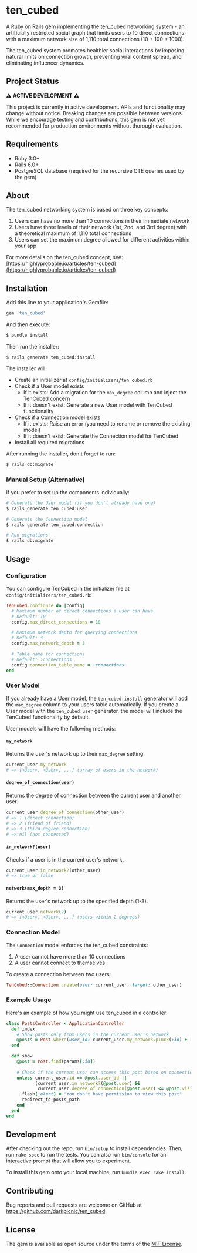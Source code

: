 # ten_cubed

A Ruby on Rails gem implementing the ten_cubed networking system - an artificially restricted social graph that limits users to 10 direct connections with a maximum network size of 1,110 total connections (10 + 100 + 1000).

The ten_cubed system promotes healthier social interactions by imposing natural limits on connection growth, preventing viral content spread, and eliminating influencer dynamics.

## Project Status

⚠️ **ACTIVE DEVELOPMENT** ⚠️

This project is currently in active development. APIs and functionality may change without notice. Breaking changes are possible between versions. While we encourage testing and contributions, this gem is not yet recommended for production environments without thorough evaluation.

## Requirements

* Ruby 3.0+
* Rails 6.0+
* PostgreSQL database (required for the recursive CTE queries used by the gem)

## About

The ten_cubed networking system is based on three key concepts:

1. Users can have no more than 10 connections in their immediate network
2. Users have three levels of their network (1st, 2nd, and 3rd degree) with a theoretical maximum of 1,110 total connections
3. Users can set the maximum degree allowed for different activities within your app

For more details on the ten_cubed concept, see: [https://highlyprobable.io/articles/ten-cubed](https://highlyprobable.io/articles/ten-cubed)

## Installation

Add this line to your application's Gemfile:

```ruby
gem 'ten_cubed'
```

And then execute:

```bash
$ bundle install
```

Then run the installer:

```bash
$ rails generate ten_cubed:install
```

The installer will:
- Create an initializer at `config/initializers/ten_cubed.rb`
- Check if a User model exists
  - If it exists: Add a migration for the `max_degree` column and inject the TenCubed concern
  - If it doesn't exist: Generate a new User model with TenCubed functionality
- Check if a Connection model exists
  - If it exists: Raise an error (you need to rename or remove the existing model)
  - If it doesn't exist: Generate the Connection model for TenCubed
- Install all required migrations

After running the installer, don't forget to run:

```bash
$ rails db:migrate
```

### Manual Setup (Alternative)

If you prefer to set up the components individually:

```bash
# Generate the User model (if you don't already have one)
$ rails generate ten_cubed:user

# Generate the Connection model
$ rails generate ten_cubed:connection

# Run migrations
$ rails db:migrate
```

## Usage

### Configuration

You can configure TenCubed in the initializer file at `config/initializers/ten_cubed.rb`:

```ruby
TenCubed.configure do |config|
  # Maximum number of direct connections a user can have
  # Default: 10
  config.max_direct_connections = 10

  # Maximum network depth for querying connections
  # Default: 3
  config.max_network_depth = 3

  # Table name for connections
  # Default: :connections
  config.connection_table_name = :connections
end
```

### User Model

If you already have a User model, the `ten_cubed:install` generator will add the `max_degree` column to your users table automatically. If you create a User model with the `ten_cubed:user` generator, the model will include the TenCubed functionality by default.

User models will have the following methods:

#### `my_network`

Returns the user's network up to their `max_degree` setting.

```ruby
current_user.my_network
# => [<User>, <User>, ...] (array of users in the network)
```

#### `degree_of_connection(user)`

Returns the degree of connection between the current user and another user.

```ruby
current_user.degree_of_connection(other_user)
# => 1 (direct connection)
# => 2 (friend of friend)
# => 3 (third-degree connection)
# => nil (not connected)
```

#### `in_network?(user)`

Checks if a user is in the current user's network.

```ruby
current_user.in_network?(other_user)
# => true or false
```

#### `network(max_depth = 3)`

Returns the user's network up to the specified depth (1-3).

```ruby
current_user.network(2)
# => [<User>, <User>, ...] (users within 2 degrees)
```

### Connection Model

The `Connection` model enforces the ten_cubed constraints:

1. A user cannot have more than 10 connections
2. A user cannot connect to themselves

To create a connection between two users:

```ruby
TenCubed::Connection.create(user: current_user, target: other_user)
```

### Example Usage

Here's an example of how you might use ten_cubed in a controller:

```ruby
class PostsController < ApplicationController
  def index
    # Show posts only from users in the current user's network
    @posts = Post.where(user_id: current_user.my_network.pluck(:id) + [current_user.id])
  end

  def show
    @post = Post.find(params[:id])
    
    # Check if the current user can access this post based on connection degree
    unless current_user.id == @post.user_id || 
           (current_user.in_network?(@post.user) && 
            current_user.degree_of_connection(@post.user) <= @post.visibility_degree)
      flash[:alert] = "You don't have permission to view this post"
      redirect_to posts_path
    end
  end
end
```

## Development

After checking out the repo, run `bin/setup` to install dependencies. Then, run `rake spec` to run the tests. You can also run `bin/console` for an interactive prompt that will allow you to experiment.

To install this gem onto your local machine, run `bundle exec rake install`.

## Contributing

Bug reports and pull requests are welcome on GitHub at https://github.com/darkpicnic/ten_cubed.

## License

The gem is available as open source under the terms of the [MIT License](https://opensource.org/licenses/MIT).

